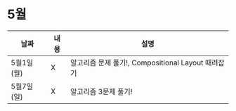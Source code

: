 # 5월

|날짜|내용|설명|
|------|---|---|
|5월1일(월)|X|알고리즘 문제 풀기!, Compositional Layout 때려잡기|
|5월7일(일)|X|알고리즘 3문제 풀기!|

